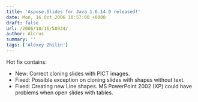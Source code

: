 ```yaml
---
title: 'Aspose.Slides for Java 1.6.14.0 released!'
date: Mon, 16 Oct 2006 10:57:00 +0000
draft: false
url: /2006/10/16/58934/
author: Alcrus
summary: ''
tags: ['Alexey Zhilin']
---
```


Hot fix contains:  

*   New: Correct cloning slides with PICT images.
*   Fixed: Possible exception on cloning slides with shapes without text.
*   Fixed: Creating new Line shapes. MS PowerPoint 2002 (XP) could have problems when open slides with tables.







